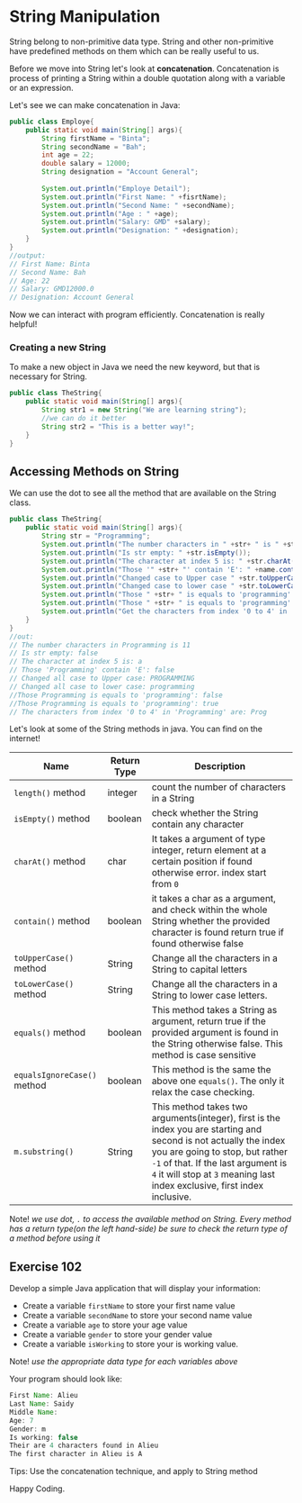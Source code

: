# String Manipulation

String belong to non-primitive data type. String and other non-primitive have predefined methods on them which can be really useful to us.

Before we move into String let's look at **concatenation**. Concatenation is process of printing a String within a double quotation along with a variable or an expression.

Let's see we can make concatenation in Java: 

```java
public class Employe{
	public static void main(String[] args){
		String firstName = "Binta";
        String secondName = "Bah";
        int age = 22;
        double salary = 12000;
        String designation = "Account General";
        
        System.out.println("Employe Detail");
        System.out.println("First Name: " +fisrtName);
        System.out.println("Second Name: " +secondName);
        System.out.println("Age : " +age);
        System.out.println("Salary: GMD" +salary);
        System.out.println("Designation: " +designation);
	}
}
//output:
// First Name: Binta
// Second Name: Bah
// Age: 22
// Salary: GMD12000.0
// Designation: Account General
```

Now we can interact with program efficiently. Concatenation is really helpful!

### Creating a new String 

To make a new object in Java we need the new keyword, but that is necessary for String.

```java
public class TheString{
	public static void main(String[] args){
		String str1 = new String("We are learning string");
        //we can do it better
        String str2 = "This is a better way!";
	}
}
```

 ## Accessing Methods on String

We can use the dot to see all the method that are available on the String class.

```java
public class TheString{
	public static void main(String[] args){		
        String str = "Programming";
        System.out.println("The number characters in " +str+ " is " +str.length());
        System.out.println("Is str empty: " +str.isEmpty());
        System.out.println("The character at index 5 is: " +str.charAt(5));
        System.out.println("Those '" +str+ "' contain 'E': " +name.contains("E"));
        System.out.println("Changed case to Upper case " +str.toUpperCase();
        System.out.println("Changed case to lower case " +str.toLowerCase();
	    System.out.println("Those " +str+ " is equals to 'programming': " +str.equals("programming"));
        System.out.println("Those " +str+ " is equals to 'programming': " +str.equalsIgnoreCase("programming"));
        System.out.println("Get the characters from index '0 to 4' in '" +m+ "' are: " +m.substring(0,4));
	}
}
//out:
// The number characters in Programming is 11
// Is str empty: false
// The character at index 5 is: a
// Those 'Programming' contain 'E': false
// Changed all case to Upper case: PROGRAMMING
// Changed all case to lower case: programming
//Those Programming is equals to 'programming': false
//Those Programming is equals to 'programming': true
// The characters from index '0 to 4' in 'Programming' are: Prog
```

Let's look at some of the String methods in java. You can find on the internet!

| Name                        | Return Type | Description                                                  |
| --------------------------- | ----------- | ------------------------------------------------------------ |
| `length()` method           | integer     | count the number of characters in a String                   |
| `isEmpty()` method          | boolean     | check whether the String contain any character               |
| `charAt()` method           | char        | It takes a argument of type integer, return element at a certain position if found otherwise error. index start from `0` |
| `contain()` method          | boolean     | it takes a char as a argument, and check within the whole String whether the provided character is found return true if found otherwise false |
| `toUpperCase()` method      | String      | Change all the characters in a String  to capital letters    |
| `toLowerCase()` method      | String      | Change all the characters in a String to lower case letters. |
| `equals()` method           | boolean     | This method takes a String as argument, return true if the provided argument is found in the String otherwise false. This method is case sensitive |
| `equalsIgnoreCase()` method | boolean     | This method is the same the above one `equals()`. The only it relax the case checking. |
| `m.substring()`             | String      | This method takes two arguments(integer), first is the index you are starting and second is not actually the index you are going to stop, but rather `-1` of that. If the last argument is `4` it will stop at `3` meaning last index exclusive, first index inclusive. |

Note! *we use dot, `.` to access the available method on String. Every method has a return type(on the left hand-side) be sure to check the return type of a method before using it*

## Exercise 102

Develop a simple Java application that will display your information:

* Create a variable `firstName` to store your first name value
* Create a variable `secondName` to store your second name value
* Create a variable `age` to store your age value
* Create a variable `gender` to store your gender value
* Create a variable `isWorking` to store your is working value.

Note! *use the appropriate data type for each variables above*

Your program should look like:

```java
First Name: Alieu
Last Name: Saidy
Middle Name:
Age: 7
Gender: m
Is working: false
Their are 4 characters found in Alieu
The first character in Alieu is A
```

Tips: Use the concatenation technique, and apply to String method

Happy Coding.
